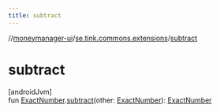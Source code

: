 ```yaml
---
title: subtract
---
```

//[moneymanager-ui](../../index.html)/[se.tink.commons.extensions](index.html)/[subtract](subtract.html)



# subtract



[androidJvm]\
fun [ExactNumber](../com.tink.model.misc/-exact-number/index.html).[subtract](subtract.html)(other: [ExactNumber](../com.tink.model.misc/-exact-number/index.html)): [ExactNumber](../com.tink.model.misc/-exact-number/index.html)




